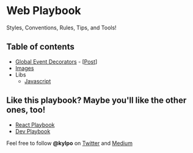 # Web Playbook
Styles, Conventions, Rules, Tips, and Tools!

## Table of contents
- [Global Event Decorators](https://github.com/kylpo/web-playbook/blob/master/Global-Event-Decorators.md) - [[Post](https://medium.com/@kylpo/global-event-decorators-dbb30d0920bc)]
- [Images](https://github.com/kylpo/web-playbook/blob/master/Images.md)
- Libs
  - [Javascript](https://github.com/kylpo/web-playbook/blob/master/libs/js.md)

## Like this playbook? Maybe you'll like the other ones, too!
- [React Playbook](https://github.com/kylpo/react-playbook)
- [Dev Playbook](https://github.com/kylpo/dev-playbook)

Feel free to follow **@kylpo** on [Twitter](https://twitter.com/kylpo) and [Medium](https://medium.com/@kylpo)